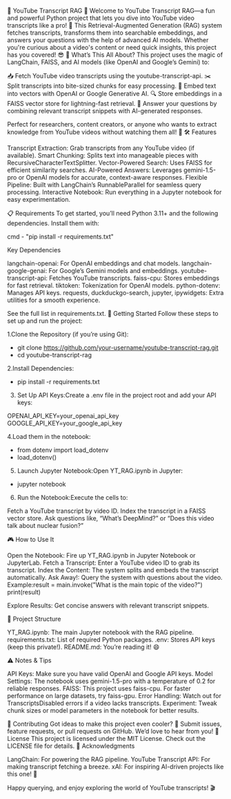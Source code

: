 🎥 YouTube Transcript RAG 🚀
Welcome to YouTube Transcript RAG—a fun and powerful Python project that lets you dive into YouTube video transcripts like a pro! 📜 This Retrieval-Augmented Generation (RAG) system fetches transcripts, transforms them into searchable embeddings, and answers your questions with the help of advanced AI models. Whether you're curious about a video's content or need quick insights, this project has you covered! 😎
🌟 What’s This All About?
This project uses the magic of LangChain, FAISS, and AI models (like OpenAI and Google’s Gemini) to:

📥 Fetch YouTube video transcripts using the youtube-transcript-api.
✂️ Split transcripts into bite-sized chunks for easy processing.
🧠 Embed text into vectors with OpenAI or Google Generative AI.
🔍 Store embeddings in a FAISS vector store for lightning-fast retrieval.
💬 Answer your questions by combining relevant transcript snippets with AI-generated responses.

Perfect for researchers, content creators, or anyone who wants to extract knowledge from YouTube videos without watching them all! 🎉
🛠️ Features

Transcript Extraction: Grab transcripts from any YouTube video (if available).
Smart Chunking: Splits text into manageable pieces with RecursiveCharacterTextSplitter.
Vector-Powered Search: Uses FAISS for efficient similarity searches.
AI-Powered Answers: Leverages gemini-1.5-pro or OpenAI models for accurate, context-aware responses.
Flexible Pipeline: Built with LangChain’s RunnableParallel for seamless query processing.
Interactive Notebook: Run everything in a Jupyter notebook for easy experimentation.

📋 Requirements
To get started, you’ll need Python 3.11+ and the following dependencies. Install them with:

cmd - "pip install -r requirements.txt"

Key Dependencies

langchain-openai: For OpenAI embeddings and chat models.
langchain-google-genai: For Google’s Gemini models and embeddings.
youtube-transcript-api: Fetches YouTube transcripts.
faiss-cpu: Stores embeddings for fast retrieval.
tiktoken: Tokenization for OpenAI models.
python-dotenv: Manages API keys.
requests, duckduckgo-search, jupyter, ipywidgets: Extra utilities for a smooth experience.

See the full list in requirements.txt.
🚀 Getting Started
Follow these steps to set up and run the project:

1.Clone the Repository (if you’re using Git):
 - git clone https://github.com/your-username/youtube-transcript-rag.git
 - cd youtube-transcript-rag


2.Install Dependencies:
 - pip install -r requirements.txt


3. Set Up API Keys:Create a .env file in the project root and add your API keys:

 OPENAI_API_KEY=your_openai_api_key
 GOOGLE_API_KEY=your_google_api_key

4.Load them in the notebook:
 - from dotenv import load_dotenv
 - load_dotenv()


5. Launch Jupyter Notebook:Open YT_RAG.ipynb in Jupyter:
 - jupyter notebook


6. Run the Notebook:Execute the cells to:

Fetch a YouTube transcript by video ID.
Index the transcript in a FAISS vector store.
Ask questions like, “What’s DeepMind?” or “Does this video talk about nuclear fusion?”



🎮 How to Use It

Open the Notebook: Fire up YT_RAG.ipynb in Jupyter Notebook or JupyterLab.
Fetch a Transcript: Enter a YouTube video ID to grab its transcript.
Index the Content: The system splits and embeds the transcript automatically.
Ask Away!: Query the system with questions about the video. Example:result = main.invoke("What is the main topic of the video?")
print(result)


Explore Results: Get concise answers with relevant transcript snippets.

📂 Project Structure

YT_RAG.ipynb: The main Jupyter notebook with the RAG pipeline.
requirements.txt: List of required Python packages.
.env: Stores API keys (keep this private!).
README.md: You’re reading it! 😄

⚠️ Notes & Tips

API Keys: Make sure you have valid OpenAI and Google API keys.
Model Settings: The notebook uses gemini-1.5-pro with a temperature of 0.2 for reliable responses.
FAISS: This project uses faiss-cpu. For faster performance on large datasets, try faiss-gpu.
Error Handling: Watch out for TranscriptsDisabled errors if a video lacks transcripts.
Experiment: Tweak chunk sizes or model parameters in the notebook for better results.

🤝 Contributing
Got ideas to make this project even cooler? 🌈 Submit issues, feature requests, or pull requests on GitHub. We’d love to hear from you!
📜 License
This project is licensed under the MIT License. Check out the LICENSE file for details.
🙌 Acknowledgments

LangChain: For powering the RAG pipeline.
YouTube Transcript API: For making transcript fetching a breeze.
xAI: For inspiring AI-driven projects like this one! 🚀

Happy querying, and enjoy exploring the world of YouTube transcripts! 🎬
